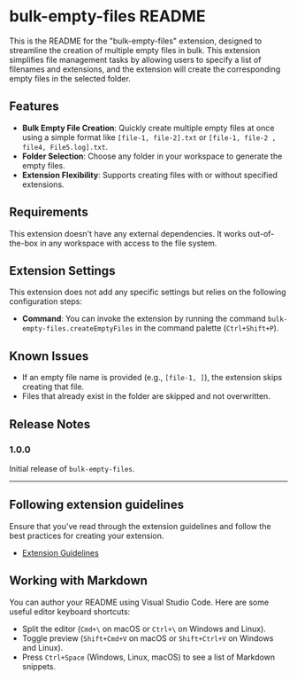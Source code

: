 # bulk-empty-files README

This is the README for the "bulk-empty-files" extension, designed to streamline the creation of multiple empty files in bulk. This extension simplifies file management tasks by allowing users to specify a list of filenames and extensions, and the extension will create the corresponding empty files in the selected folder.

## Features

- **Bulk Empty File Creation**: Quickly create multiple empty files at once using a simple format like `[file-1, file-2].txt` or `[file-1, file-2 , file4, File5.log].txt`.
- **Folder Selection**: Choose any folder in your workspace to generate the empty files.
- **Extension Flexibility**: Supports creating files with or without specified extensions.

## Requirements

This extension doesn't have any external dependencies. It works out-of-the-box in any workspace with access to the file system.

## Extension Settings

This extension does not add any specific settings but relies on the following configuration steps:

- **Command**: You can invoke the extension by running the command `bulk-empty-files.createEmptyFiles` in the command palette (`Ctrl+Shift+P`).

## Known Issues

- If an empty file name is provided (e.g., `[file-1, ]`), the extension skips creating that file.
- Files that already exist in the folder are skipped and not overwritten.

## Release Notes

### 1.0.0

Initial release of `bulk-empty-files`.

---

## Following extension guidelines

Ensure that you've read through the extension guidelines and follow the best practices for creating your extension.

* [Extension Guidelines](https://code.visualstudio.com/api/references/extension-guidelines)

## Working with Markdown

You can author your README using Visual Studio Code. Here are some useful editor keyboard shortcuts:

- Split the editor (`Cmd+\` on macOS or `Ctrl+\` on Windows and Linux).
- Toggle preview (`Shift+Cmd+V` on macOS or `Shift+Ctrl+V` on Windows and Linux).
- Press `Ctrl+Space` (Windows, Linux, macOS) to see a list of Markdown snippets.